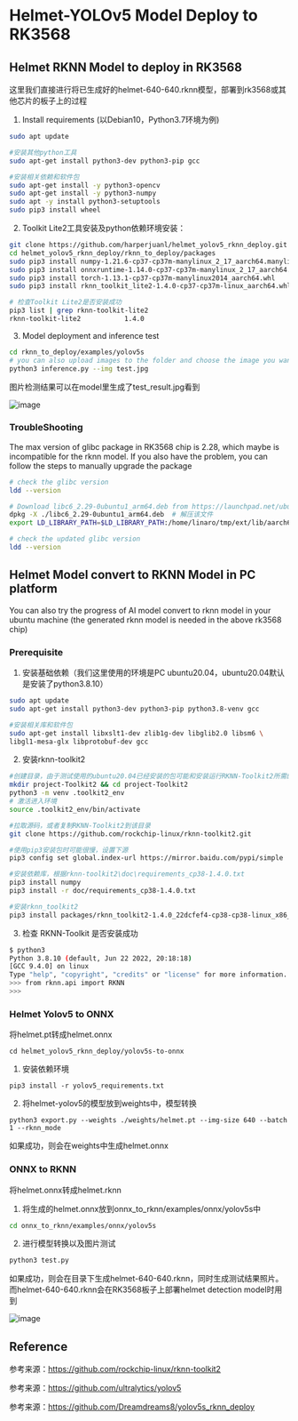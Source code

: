 # Helmet-YOLOv5 Model Deploy to RK3568

## Helmet RKNN Model to deploy in RK3568

这里我们直接进行将已生成好的helmet-640-640.rknn模型，部署到rk3568或其他芯片的板子上的过程

1. Install requirements (以Debian10，Python3.7环境为例)

```bash
sudo apt update

#安装其他python工具
sudo apt-get install python3-dev python3-pip gcc

#安装相关依赖和软件包
sudo apt-get install -y python3-opencv
sudo apt-get install -y python3-numpy
sudo apt -y install python3-setuptools
sudo pip3 install wheel
```

2. Toolkit Lite2工具安装及python依赖环境安装：

```bash
git clone https://github.com/harperjuanl/helmet_yolov5_rknn_deploy.git
cd helmet_yolov5_rknn_deploy/rknn_to_deploy/packages
sudo pip3 install numpy-1.21.6-cp37-cp37m-manylinux_2_17_aarch64.manylinux2014_aarch64.whl
sudo pip3 install onnxruntime-1.14.0-cp37-cp37m-manylinux_2_17_aarch64.manylinux2014_aarch64.whl
sudo pip3 install torch-1.13.1-cp37-cp37m-manylinux2014_aarch64.whl
sudo pip3 install rknn_toolkit_lite2-1.4.0-cp37-cp37m-linux_aarch64.whl

# 检查Toolkit Lite2是否安装成功
pip3 list | grep rknn-toolkit-lite2
rknn-toolkit-lite2           1.4.0
```

3. Model deployment and inference test

```bash
cd rknn_to_deploy/examples/yolov5s
# you can also upload images to the folder and choose the image you want to detect
python3 inference.py --img test.jpg  
```

图片检测结果可以在model里生成了test_result.jpg看到

![image](https://github.com/harperjuanl/helmet_yolov5_rknn_deploy/blob/main/imgs/rknn_inference.png)

### TroubleShooting

The max version of glibc package in RK3568 chip is 2.28, which maybe is incompatible for the rknn model. If you also have the problem, you can follow the steps to manually upgrade the package

```bash
# check the glibc version
ldd --version

# Download libc6_2.29-0ubuntu1_arm64.deb from https://launchpad.net/ubuntu/+source/glibc/2.29-0ubuntu1/+build/16416023
dpkg -X ./libc6_2.29-0ubuntu1_arm64.deb  # 解压该文件
export LD_LIBRARY_PATH=$LD_LIBRARY_PATH:/home/linaro/tmp/ext/lib/aarch64-linux-gnu

# check the updated glibc version
ldd --version
```



## Helmet Model convert to RKNN Model in PC platform

You can also try the progress of AI model convert to rknn model in your ubuntu machine (the generated rknn model is needed in the above rk3568 chip)

### Prerequisite

1. 安装基础依赖（我们这里使用的环境是PC ubuntu20.04，ubuntu20.04默认是安装了python3.8.10）

```bash
sudo apt update
sudo apt-get install python3-dev python3-pip python3.8-venv gcc

#安装相关库和软件包
sudo apt-get install libxslt1-dev zlib1g-dev libglib2.0 libsm6 \
libgl1-mesa-glx libprotobuf-dev gcc
```

2. 安装rknn-toolkit2

```bash
#创建目录，由于测试使用的ubuntu20.04已经安装的包可能和安装运行RKNN-Toolkit2所需的包版本不同,为避免其他问题，这里使用python venv隔离环境
mkdir project-Toolkit2 && cd project-Toolkit2
python3 -m venv .toolkit2_env
# 激活进入环境
source .toolkit2_env/bin/activate

#拉取源码，或者复制RKNN-Toolkit2到该目录
git clone https://github.com/rockchip-linux/rknn-toolkit2.git

#使用pip3安装包时可能很慢，设置下源
pip3 config set global.index-url https://mirror.baidu.com/pypi/simple

#安装依赖库，根据rknn-toolkit2\doc\requirements_cp38-1.4.0.txt
pip3 install numpy
pip3 install -r doc/requirements_cp38-1.4.0.txt

#安装rknn_toolkit2
pip3 install packages/rknn_toolkit2-1.4.0_22dcfef4-cp38-cp38-linux_x86_64.whl

```

3. 检查 RKNN-Toolkit 是否安装成功

```bash
$ python3 
Python 3.8.10 (default, Jun 22 2022, 20:18:18)
[GCC 9.4.0] on linux
Type "help", "copyright", "credits" or "license" for more information.
>>> from rknn.api import RKNN
>>>
```

### Helmet Yolov5 to ONNX

将helmet.pt转成helmet.onnx

```
cd helmet_yolov5_rknn_deploy/yolov5s-to-onnx
```

1. 安装依赖环境

```
pip3 install -r yolov5_requirements.txt
```

2. 将helmet-yolov5的模型放到weights中，模型转换

```
python3 export.py --weights ./weights/helmet.pt --img-size 640 --batch 1 --rknn_mode
```

如果成功，则会在weights中生成helmet.onnx

### ONNX to RKNN

将helmet.onnx转成helmet.rknn

1. 将生成的helmet.onnx放到onnx_to_rknn/examples/onnx/yolov5s中

```bash
cd onnx_to_rknn/examples/onnx/yolov5s
```

2. 进行模型转换以及图片测试

```bash
python3 test.py
```

如果成功，则会在目录下生成helmet-640-640.rknn，同时生成测试结果照片。而helmet-640-640.rknn会在RK3568板子上部署helmet detection model时用到

![image](https://github.com/harperjuanl/helmet_yolov5_rknn_deploy/blob/main/imgs/rknn_convert.png)

## Reference

参考来源：https://github.com/rockchip-linux/rknn-toolkit2

参考来源：https://github.com/ultralytics/yolov5

参考来源：https://github.com/Dreamdreams8/yolov5s_rknn_deploy
